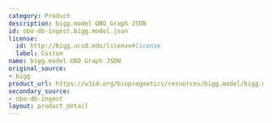 ```yaml
---
category: Product
description: bigg.model OBO Graph JSON
id: obo-db-ingest.bigg.model.json
license:
  id: http://bigg.ucsd.edu/license#license
  label: Custom
name: bigg.model OBO Graph JSON
original_source:
- bigg
product_url: https://w3id.org/biopragmatics/resources/bigg.model/bigg.model.json
secondary_source:
- obo-db-ingest
layout: product_detail
---
```

